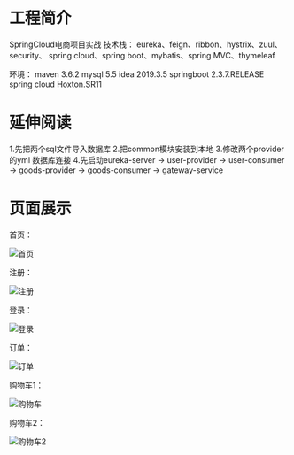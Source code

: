 # 工程简介
SpringCloud电商项目实战
技术栈：
eureka、feign、ribbon、hystrix、zuul、security、
spring cloud、spring boot、mybatis、spring MVC、thymeleaf

环境：
maven 3.6.2
mysql 5.5
idea 2019.3.5
springboot 2.3.7.RELEASE
spring cloud Hoxton.SR11

# 延伸阅读

1.先把两个sql文件导入数据库
2.把common模块安装到本地
3.修改两个provider的yml 数据库连接
4.先启动eureka-server -> user-provider -> user-consumer
 -> goods-provider -> goods-consumer -> gateway-service

# 页面展示
首页：

![首页](https://user-images.githubusercontent.com/48707797/125432502-37c205fb-09c9-4e1d-9d70-f97ab8f9555e.png)

注册：

![注册](https://user-images.githubusercontent.com/48707797/125432514-7ff4da06-e9d3-4b46-882f-b381b9bac902.png)

登录：

![登录](https://user-images.githubusercontent.com/48707797/125432515-dcce7809-8d24-43fd-83b3-87356ca50962.png)

订单：

![订单](https://user-images.githubusercontent.com/48707797/125432520-70dd108b-f933-4802-8dae-275483ddde86.png)

购物车1：

![购物车](https://user-images.githubusercontent.com/48707797/125432523-8493b3a3-1ab4-4fec-b139-7499402c9f08.png)

购物车2：

![购物车2](https://user-images.githubusercontent.com/48707797/125432525-7a3b05f9-544f-43b9-b762-bcbcec56e892.png)


